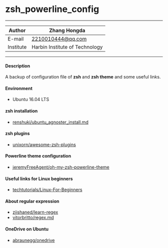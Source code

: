 zsh_powerline_config
==============================

****
|Author|Zhang Hongda|
|------|-----------------|
|E-mail|2210010444@qq.com|
|Institute|Harbin Institute of Technology|
****
#### Description
A backup of configuration file of __zsh__ and __zsh theme__ and some useful links.
#### Environment
* Ubuntu 16.04 LTS 
#### zsh installation
* [ renshuki/ubuntu_agnoster_install.md](https://gist.github.com/renshuki/3cf3de6e7f00fa7e744a)
#### zsh plugins
* [unixorn/awesome-zsh-plugins](https://github.com/unixorn/awesome-zsh-plugins)
#### Powerline theme configuration
* [jeremyFreeAgent/oh-my-zsh-powerline-theme](https://github.com/jeremyFreeAgent/oh-my-zsh-powerline-theme)
#### Useful links for Linux beginners
* [techtutorials/Linux-For-Beginners](https://github.com/techtutorials/Linux-For-Beginners)
#### About regular expression
* [ziishaned/learn-regex](https://github.com/ziishaned/learn-regex)
* [vitorbritto/regex.md](https://gist.github.com/vitorbritto/9ff58ef998100b8f19a0)
#### OneDrive on Ubuntu
* [abraunegg/onedrive](https://github.com/abraunegg/onedrive)

